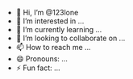 - 👋 Hi, I’m @123lone
- 👀 I’m interested in ...
- 🌱 I’m currently learning ...
- 💞️ I’m looking to collaborate on ...
- 📫 How to reach me ...
- 😄 Pronouns: ...
- ⚡ Fun fact: ...

<!---
123lone/123lone is a ✨ special ✨ repository because its `README.md` (this file) appears on your GitHub profile.
You can click the Preview link to take a look at your changes.
--->
